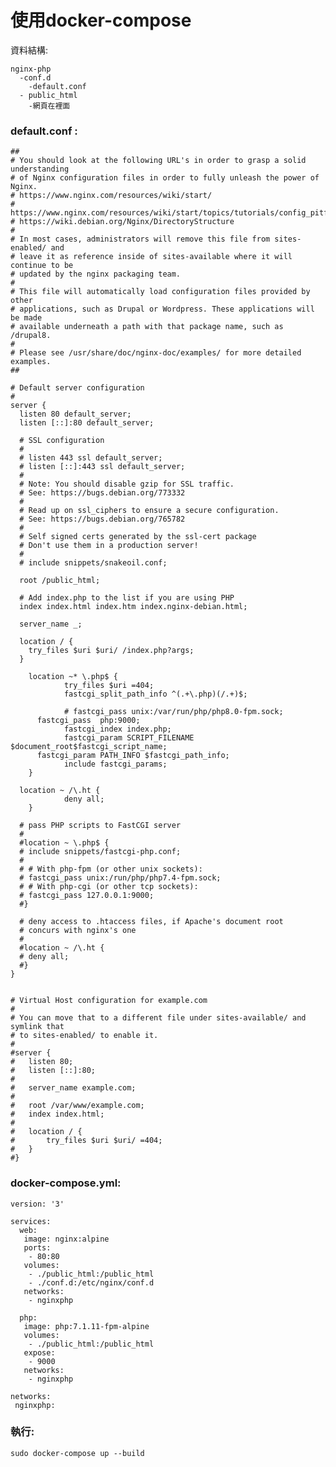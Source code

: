 # 使用docker-compose
資料結構:

    nginx-php
      -conf.d
        -default.conf
      - public_html
        -網頁在裡面
      

### default.conf :

    ##
    # You should look at the following URL's in order to grasp a solid understanding
    # of Nginx configuration files in order to fully unleash the power of Nginx.
    # https://www.nginx.com/resources/wiki/start/
    # https://www.nginx.com/resources/wiki/start/topics/tutorials/config_pitfalls/
    # https://wiki.debian.org/Nginx/DirectoryStructure
    #
    # In most cases, administrators will remove this file from sites-enabled/ and
    # leave it as reference inside of sites-available where it will continue to be
    # updated by the nginx packaging team.
    #
    # This file will automatically load configuration files provided by other
    # applications, such as Drupal or Wordpress. These applications will be made
    # available underneath a path with that package name, such as /drupal8.
    #
    # Please see /usr/share/doc/nginx-doc/examples/ for more detailed examples.
    ##

    # Default server configuration
    #
    server {
      listen 80 default_server;
      listen [::]:80 default_server;

      # SSL configuration
      #
      # listen 443 ssl default_server;
      # listen [::]:443 ssl default_server;
      #
      # Note: You should disable gzip for SSL traffic.
      # See: https://bugs.debian.org/773332
      #
      # Read up on ssl_ciphers to ensure a secure configuration.
      # See: https://bugs.debian.org/765782
      #
      # Self signed certs generated by the ssl-cert package
      # Don't use them in a production server!
      #
      # include snippets/snakeoil.conf;

      root /public_html;

      # Add index.php to the list if you are using PHP
      index index.html index.htm index.nginx-debian.html;

      server_name _;

      location / {
        try_files $uri $uri/ /index.php?args;
      }

        location ~* \.php$ {
                try_files $uri =404;
                fastcgi_split_path_info ^(.+\.php)(/.+)$;

                # fastcgi_pass unix:/var/run/php/php8.0-fpm.sock;
          fastcgi_pass  php:9000;
                fastcgi_index index.php;
                fastcgi_param SCRIPT_FILENAME $document_root$fastcgi_script_name;
          fastcgi_param PATH_INFO $fastcgi_path_info;
                include fastcgi_params;
        }

      location ~ /\.ht {
                deny all;
        }

      # pass PHP scripts to FastCGI server
      #
      #location ~ \.php$ {
      #	include snippets/fastcgi-php.conf;
      #
      #	# With php-fpm (or other unix sockets):
      #	fastcgi_pass unix:/run/php/php7.4-fpm.sock;
      #	# With php-cgi (or other tcp sockets):
      #	fastcgi_pass 127.0.0.1:9000;
      #}

      # deny access to .htaccess files, if Apache's document root
      # concurs with nginx's one
      #
      #location ~ /\.ht {
      #	deny all;
      #}
    }


    # Virtual Host configuration for example.com
    #
    # You can move that to a different file under sites-available/ and symlink that
    # to sites-enabled/ to enable it.
    #
    #server {
    #	listen 80;
    #	listen [::]:80;
    #
    #	server_name example.com;
    #
    #	root /var/www/example.com;
    #	index index.html;
    #
    #	location / {
    #		try_files $uri $uri/ =404;
    #	}
    #}



### docker-compose.yml:

    version: '3'

    services:
      web:
       image: nginx:alpine
       ports:
        - 80:80
       volumes:
        - ./public_html:/public_html
        - ./conf.d:/etc/nginx/conf.d
       networks:
        - nginxphp

      php:
       image: php:7.1.11-fpm-alpine
       volumes:
        - ./public_html:/public_html
       expose:
        - 9000
       networks:
        - nginxphp

    networks:
     nginxphp:
     
     
### 執行:

    sudo docker-compose up --build

